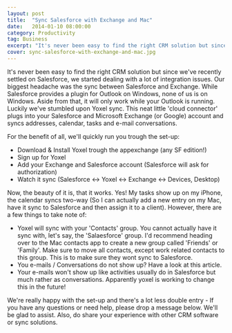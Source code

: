 ```yaml
---
layout: post
title:  "Sync Salesforce with Exchange and Mac"
date:   2014-01-10 08:00:00
category: Productivity
tag: Business
excerpt: "It's never been easy to find the right CRM solution but since we've recently settled on Salesforce, we started dealing with a lot of integration issues. Our biggest headache was the sync between Salesforce and Exchange."
cover: sync-salesforce-with-exchange-and-mac.jpg
---
```


It's never been easy to find the right CRM solution but since we've recently settled on Salesforce, we started dealing with a lot of integration issues. Our biggest headache was the sync between Salesforce and Exchange. While Salesforce provides a plugin for Outlook on Windows, none of us is on Windows. Aside from that, it will only work while your Outlook is running. Luckily we've stumbled upon Yoxel sync. This neat little 'cloud connector' plugs into your Salesforce and Microsoft Exchange (or Google) account and syncs addresses, calendar, tasks and e-mail conversations.

For the benefit of all, we'll quickly run you trough the set-up:

- Download & Install Yoxel trough the appexchange (any SF edition!)
- Sign up for Yoxel
- Add your Exchange and Salesforce account (Salesforce will ask for authorization)
- Watch it sync (Salesforce <-> Yoxel <-> Exchange <-> Devices, Desktop)

Now, the beauty of it is, that it works. Yes! My tasks show up on my iPhone, the calendar syncs two-way (So I can actually add a new entry on my Mac, have it sync to Salesforce and then assign it to a client). However, there are a few things to take note of:

- Yoxel will sync with your 'Contacts' group. You cannot actually have it sync with, let's say, the 'Salaesforce' group. I'd recommend heading over to the Mac contacts app to create a new group called 'Friends' or 'Family'. Make sure to move all contacts, except work related contacts to this group. This is to make sure they wont sync to Salesforce.
- You e-mails / Conversations do not show up? Have a look at this article.
- Your e-mails won't show up like activities usually do in Salesforce but much rather as conversations. Apparently yoxel is working to change this in the future!

We're really happy with the set-up and there's a lot less double entry - If you have any questions or need help, please drop a message below. We'll be glad to assist. Also, do share your experience with other CRM software or sync solutions.
